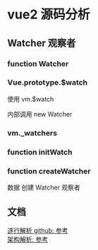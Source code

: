 # vue2 源码分析

## Watcher 观察者

### function Watcher

### Vue.prototype.$watch

使用 vm.$watch

内部调用 new Watcher

### vm.\_watchers

### function initWatch

### function createWatcher

数据 创建 Watcher 观察者

## 文档

[逐行解析 github: 参考](https://github.com/qq281113270/vue/blob/master/vue.js)  
[架构解析: 参考](https://zhuanlan.zhihu.com/p/419896443)
